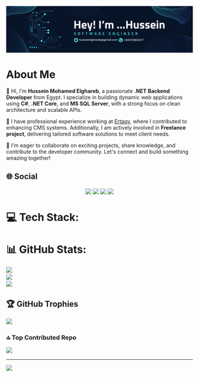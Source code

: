 <img src="https://github.com/7usseinel8areb/7usseinel8areb/blob/main/Assets/Cover.png"/>

# About Me

👋 Hi, I'm **Hussein Mohamed Elghareb**, a passionate **.NET Backend Developer** from Egypt. I specialize in building dynamic web applications using **C#**, **.NET Core**, and **MS SQL Server**, with a strong focus on clean architecture and scalable APIs.

💼 I have professional experience working at [Ertaqy](https://ertaqy.com/ar-eg/), where I contributed to enhancing CMS systems. Additionally, I am actively involved in **Freelance project**, delivering tailored software solutions to meet client needs.

🌟 I'm eager to collaborate on exciting projects, share knowledge, and contribute to the developer community. Let's connect and build something amazing together!

## 🌐 Social
<h6 align="center">
  <a href ="https://discord.gg/husseinelghareb"><img src="https://img.icons8.com/?size=40&id=30998&format=png&color=000000"></img></a>
  <a href ="mailto:hussienelghareb@gmail.com"><img src="https://img.icons8.com/?size=40&id=37246&format=png&color=000000"></img></a>
  <a href ="https://wa.me/+201040983892"><img src="https://img.icons8.com/?size=40&id=16713&format=png&color=000000"></img></a>
  <a href ="https://www.linkedin.com/in/hussein-elghareb/"><img src="https://img.icons8.com/?size=40&id=13930&format=png&color=000000"></img></a>
</h6>

# 💻 Tech Stack:

# 📊 GitHub Stats:
![](https://github-readme-stats.vercel.app/api?username=7usseinel8areb&theme=swift&hide_border=false&include_all_commits=true&count_private=false)<br/>
![](https://github-readme-streak-stats.herokuapp.com/?user=7usseinel8areb&theme=swift&hide_border=false)<br/>
![](https://github-readme-stats.vercel.app/api/top-langs/?username=7usseinel8areb&theme=swift&hide_border=false&include_all_commits=true&count_private=false&layout=compact)

## 🏆 GitHub Trophies
![](https://github-profile-trophy.vercel.app/?username=7usseinel8areb&theme=radical&no-frame=true&no-bg=true&margin-w=4)

### 🔝 Top Contributed Repo
![](https://github-contributor-stats.vercel.app/api?username=7usseinel8areb&limit=5&theme=algolia&combine_all_yearly_contributions=true)

---
[![](https://visitcount.itsvg.in/api?id=7usseinel8areb&icon=5&color=0)](https://visitcount.itsvg.in)

<!-- Proudly created with GPRM ( https://gprm.itsvg.in ) -->
